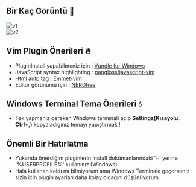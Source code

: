  
  
  ## Bir Kaç Görüntü :seedling: ##  
![v1](https://user-images.githubusercontent.com/56169582/87810931-77c77080-c866-11ea-897c-c1f452015096.png)    
![v2](https://user-images.githubusercontent.com/56169582/87810939-79913400-c866-11ea-9dc6-480e3d4fb1ea.png)

  
## Vim Plugin Önerileri :fire:  
- PluginInstall yapabilmeniz için : [Vundle for Windows](https://github.com/VundleVim/Vundle.vim/wiki/Vundle-for-Windows#vundle-on-windows)     
- JavaScript syntax highlighting : [pangloss/javascript-vim](https://github.com/pangloss/vim-javascript)    
- Html autp tag : [Emmet-vim](https://github.com/mattn/emmet-vim)    
- Editor görünümü için : [NERDtree](https://github.com/preservim/nerdtree)  

## Windows Terminal Tema Önerileri :droplet:
- Tek yapmanız gereken Windows terminali açıp **Settings(Kısayolu: Ctrl+,)** kopyaladıgınız temayı yapıştırmak !  

## **Önemli Bir Hatırlatma**
- Yukarıda önerdiğim pluginlerin install dokümanlarındaki '~' yerine '%USERPROFILE%' kullanınız (Windows)  
- Hala kullanan kaldı mı bilmiyorum ama Windows Terminale geçerseniz sizin için plugin ayarları daha kolay olcağını düşünüyorum.
